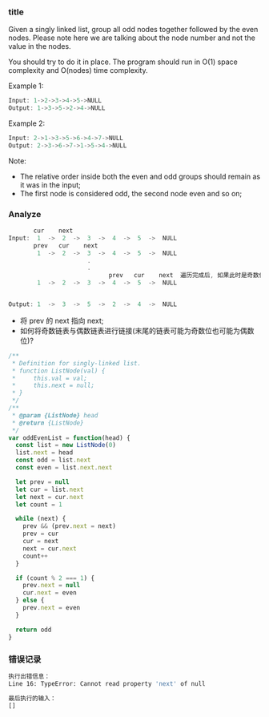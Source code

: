 ### title

Given a singly linked list, group all odd nodes together followed by the even nodes. Please note here we are talking about the node number and not the value in the nodes.

You should try to do it in place. The program should run in O(1) space complexity and O(nodes) time complexity.

Example 1:

```js
Input: 1->2->3->4->5->NULL
Output: 1->3->5->2->4->NULL
```

Example 2:

```js
Input: 2->1->3->5->6->4->7->NULL
Output: 2->3->6->7->1->5->4->NULL
```

Note:

* The relative order inside both the even and odd groups should remain as it was in the input;
* The first node is considered odd, the second node even and so on;

### Analyze

```js
       cur    next
Input:  1  ->  2  ->  3  ->  4  ->  5  ->  NULL
       prev   cur    next
        1  ->  2  ->  3  ->  4  ->  5  ->  NULL
                      .
                      .
                            prev   cur    next  遍历完成后, 如果此时是奇数位则将 cur 的指针指向偶数列表。
        1  ->  2  ->  3  ->  4  ->  5  ->  NULL


Output: 1  ->  3  ->  5  ->  2  ->  4  ->  NULL
```

* 将 prev 的 next 指向 next;
* 如何将奇数链表与偶数链表进行链接(末尾的链表可能为奇数位也可能为偶数位)?

```js
/**
 * Definition for singly-linked list.
 * function ListNode(val) {
 *     this.val = val;
 *     this.next = null;
 * }
 */
/**
 * @param {ListNode} head
 * @return {ListNode}
 */
var oddEvenList = function(head) {
  const list = new ListNode(0)
  list.next = head
  const odd = list.next
  const even = list.next.next

  let prev = null
  let cur = list.next
  let next = cur.next
  let count = 1

  while (next) {
    prev && (prev.next = next)
    prev = cur
    cur = next
    next = cur.next
    count++
  }

  if (count % 2 === 1) {
    prev.next = null
    cur.next = even
  } else {
    prev.next = even
  }

  return odd
}
```

### 错误记录

```bash
执行出错信息：
Line 16: TypeError: Cannot read property 'next' of null

最后执行的输入：
[]
```